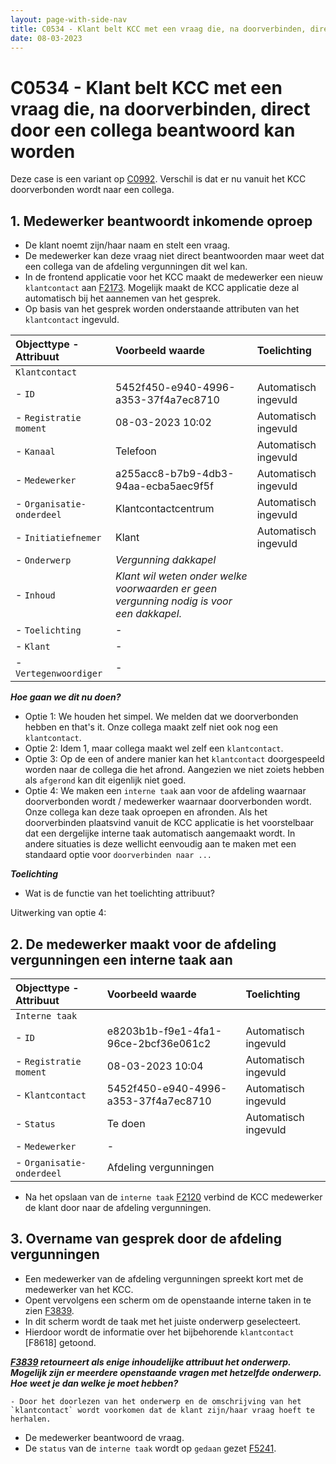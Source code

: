 ```yaml
---
layout: page-with-side-nav
title: C0534 - Klant belt KCC met een vraag die, na doorverbinden, direct door een collega beantwoord kan worden
date: 08-03-2023
---
```


# C0534 - Klant belt KCC met een vraag die, na doorverbinden, direct door een collega beantwoord kan worden

Deze case is een variant op [C0992](./0992.md).
Verschil is dat er nu vanuit het KCC doorverbonden wordt naar een collega.

## 1. Medewerker beantwoordt inkomende oproep

- De klant noemt zijn/haar naam en stelt een vraag.
- De medewerker kan deze vraag niet direct beantwoorden maar weet dat een collega van de afdeling vergunningen dit wel kan.
- In de frontend applicatie voor het KCC maakt de medewerker een nieuw `klantcontact` aan [F2173](./2173.md). Mogelijk maakt de KCC applicatie deze al automatisch bij het aannemen van het gesprek. 
- Op basis van het gesprek worden onderstaande attributen van het `klantcontact` ingevuld.

| Objecttype - Attribuut | Voorbeeld waarde | Toelichting |
| :----------- | :----------- | :----------- |
| `Klantcontact` | | |
| - `ID` | 5452f450-e940-4996-a353-37f4a7ec8710 | Automatisch ingevuld |
| - `Registratie moment` | 08-03-2023 10:02 | Automatisch ingevuld |
| - `Kanaal` | Telefoon | Automatisch ingevuld | 
| - `Medewerker` | a255acc8-b7b9-4db3-94aa-ecba5aec9f5f | Automatisch ingevuld |
| - `Organisatie-onderdeel` | Klantcontactcentrum | Automatisch ingevuld |
| - `Initiatiefnemer` | Klant | Automatisch ingevuld |
| - `Onderwerp` | _Vergunning dakkapel_ | |
| - `Inhoud` | _Klant wil weten onder welke voorwaarden er geen vergunning nodig is voor een dakkapel._ | |
| - `Toelichting` | - | |
| - `Klant` | -| |
| - `Vertegenwoordiger` | - | |

___Hoe gaan we dit nu doen?___
- Optie 1: We houden het simpel. We melden dat we doorverbonden hebben en that's it. Onze collega maakt zelf niet ook nog een `klantcontact`.
- Optie 2: Idem 1, maar collega maakt wel zelf een `klantcontact`.
- Optie 3: Op de een of andere manier kan het `klantcontact` doorgespeeld worden naar de collega die het afrond. Aangezien we niet zoiets hebben als `afgerond` kan dit eigenlijk niet goed.
- Optie 4: We maken een `interne taak` aan voor de afdeling waarnaar doorverbonden wordt / medewerker waarnaar doorverbonden wordt. Onze collega kan deze taak oproepen en afronden. Als het doorverbinden plaatsvind vanuit de KCC applicatie is het voorstelbaar dat een dergelijke interne taak automatisch aangemaakt wordt. In andere situaties is deze wellicht eenvoudig aan te maken met een standaard optie voor `doorverbinden naar ...`

___Toelichting___
- Wat is de functie van het toelichting attribuut?

Uitwerking van optie 4:

## 2. De medewerker maakt voor de afdeling vergunningen een interne taak aan

| Objecttype - Attribuut | Voorbeeld waarde | Toelichting |
| :----------- | :----------- | :----------- |
| `Interne taak` | | |
| - `ID` | e8203b1b-f9e1-4fa1-96ce-2bcf36e061c2 | Automatisch ingevuld |
| - `Registratie moment` | 08-03-2023 10:04 | Automatisch ingevuld |
| - `Klantcontact` | 5452f450-e940-4996-a353-37f4a7ec8710 | Automatisch ingevuld |
| - `Status` | Te doen | Automatisch ingevuld | 
| - `Medewerker` | - |  |
| - `Organisatie-onderdeel` | Afdeling vergunningen |  |

- Na het opslaan van de `interne taak` [F2120](./2120.md) verbind de KCC medewerker de klant door naar de afdeling vergunningen.

## 3. Overname van gesprek door de afdeling vergunningen

- Een medewerker van de afdeling vergunningen spreekt kort met de medewerker van het KCC.
- Opent vervolgens een scherm om de openstaande interne taken in te zien [F3839](./3839.md).
- In dit scherm wordt de taak met het juiste onderwerp geselecteert.
- Hierdoor wordt de informatie over het bijbehorende `klantcontact` [F8618] getoond.

___[F3839](./3839.md) retourneert als enige inhoudelijke attribuut het onderwerp. Mogelijk zijn er meerdere openstaande vragen met hetzelfde onderwerp. Hoe weet je dan welke je moet hebben?___

    - Door het doorlezen van het onderwerp en de omschrijving van het `klantcontact` wordt voorkomen dat de klant zijn/haar vraag hoeft te herhalen.
- De medewerker beantwoord de vraag.
- De `status` van de `interne taak` wordt op `gedaan` gezet [F5241](./5241.md).
